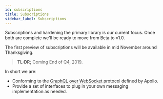 ```yaml
---
id: subscriptions
title: Subscriptions
sidebar_label: Subscriptions
---
```


Subscriptions and hardening the primary library is our current focus. Once both are complete we'll be ready to move from Beta to v1.0.

The first preview of subscriptions will be available in mid November around Thanksgiving.

> **TL:DR;** Coming End of Q4, 2019.

In short we are:

-   Conforming to the [GraphQL over WebSocket](https://github.com/apollographql/subscriptions-transport-ws/blob/master/PROTOCOL.md) protocol defined by Apollo.
-   Provide a set of interfaces to plug in your own messaging implementation as needed.
